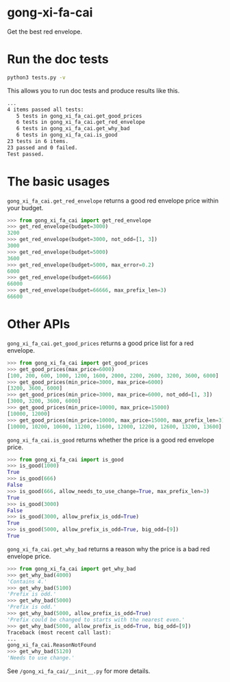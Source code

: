 # gong-xi-fa-cai

Get the best red envelope.

# Run the doc tests

```bash
python3 tests.py -v
```

This allows you to run doc tests and produce results like this.
```bash
...
4 items passed all tests:
   5 tests in gong_xi_fa_cai.get_good_prices
   6 tests in gong_xi_fa_cai.get_red_envelope
   6 tests in gong_xi_fa_cai.get_why_bad
   6 tests in gong_xi_fa_cai.is_good
23 tests in 6 items.
23 passed and 0 failed.
Test passed.
```

# The basic usages

`gong_xi_fa_cai.get_red_envelope` returns a good red envelope price within your budget.
```python
>>> from gong_xi_fa_cai import get_red_envelope
>>> get_red_envelope(budget=3000)
3200
>>> get_red_envelope(budget=3000, not_odd=[1, 3])
3000
>>> get_red_envelope(budget=5000)
3600
>>> get_red_envelope(budget=5000, max_error=0.2)
6000
>>> get_red_envelope(budget=66666)
66000
>>> get_red_envelope(budget=66666, max_prefix_len=3)
66600
```

# Other APIs

`gong_xi_fa_cai.get_good_prices` returns a good price list for a red envelope.
```python
>>> from gong_xi_fa_cai import get_good_prices
>>> get_good_prices(max_price=6000)
[100, 200, 600, 1000, 1200, 1600, 2000, 2200, 2600, 3200, 3600, 6000]
>>> get_good_prices(min_price=3000, max_price=6000)
[3200, 3600, 6000]
>>> get_good_prices(min_price=3000, max_price=6000, not_odd=[1, 3])
[3000, 3200, 3600, 6000]
>>> get_good_prices(min_price=10000, max_price=15000)
[10000, 12000]
>>> get_good_prices(min_price=10000, max_price=15000, max_prefix_len=3)
[10000, 10200, 10600, 11200, 11600, 12000, 12200, 12600, 13200, 13600]
```

`gong_xi_fa_cai.is_good` returns whether the price is a good red envelope price.
```python
>>> from gong_xi_fa_cai import is_good
>>> is_good(1000)
True
>>> is_good(666)
False
>>> is_good(666, allow_needs_to_use_change=True, max_prefix_len=3)
True
>>> is_good(3000)
False
>>> is_good(3000, allow_prefix_is_odd=True)
True
>>> is_good(5000, allow_prefix_is_odd=True, big_odd=[9])
True
```

`gong_xi_fa_cai.get_why_bad` returns a reason why the price is a bad red envelope price.
```python
>>> from gong_xi_fa_cai import get_why_bad
>>> get_why_bad(4000)
'Contains 4.'
>>> get_why_bad(5100)
'Prefix is odd.'
>>> get_why_bad(5000)
'Prefix is odd.'
>>> get_why_bad(5000, allow_prefix_is_odd=True)
'Prefix could be changed to starts with the nearest even.'
>>> get_why_bad(5000, allow_prefix_is_odd=True, big_odd=[9])
Traceback (most recent call last):
...
gong_xi_fa_cai.ReasonNotFound
>>> get_why_bad(5120)
'Needs to use change.'
```

See `/gong_xi_fa_cai/__init__.py` for more details.
